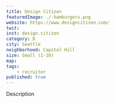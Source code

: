 ```yaml
---
title: Design Citizen
featuredImage: ./-hamburgers.png
website: https://www.designcitizen.com/
twit: 
inst: design.citizen
category: D
city: Seattle
neighborhood: Capitol Hill
size: Small (1-10)
map: 
tags:
    - recruiter
published: true
---
```


Description
